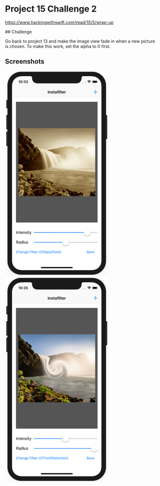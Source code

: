 # Project 15 Challenge 2

https://www.hackingwithswift.com/read/15/5/wrap-up

## Challenge

Go back to project 13 and make the image view fade in when a new picture is chosen. To make this work, set the alpha to 0 first.

## Screenshots

![screenshot1](screenshots/screen01.png)
![screenshot2](screenshots/screen02.png)
